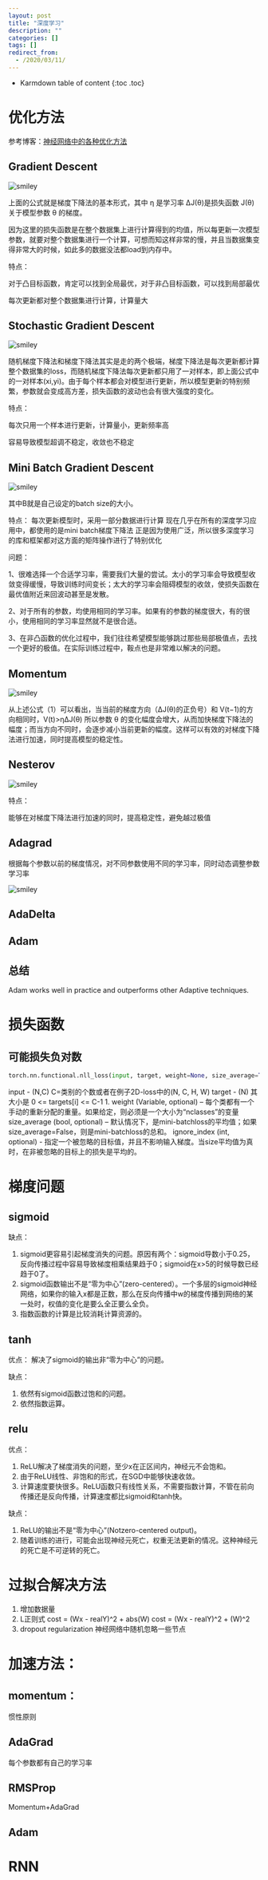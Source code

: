```yaml
---
layout: post
title: "深度学习"
description: ""
categories: []
tags: []
redirect_from:
  - /2020/03/11/
---
```


* Karmdown table of content
{:toc .toc}

# 优化方法

参考博客：[神经网络中的各种优化方法](https://blog.csdn.net/autocyz/article/details/83114245)

## Gradient Descent

![smiley](\assets\images\usedInBlogs\DL\0.png)

上面的公式就是梯度下降法的基本形式，其中 η 是学习率 ΔJ(θ)是损失函数 J(θ) 关于模型参数 θ 的梯度。

因为这里的损失函数是在整个数据集上进行计算得到的均值，所以每更新一次模型参数，就要对整个数据集进行一个计算，可想而知这样非常的慢，并且当数据集变得非常大的时候，如此多的数据没法都load到内存中。

特点：

对于凸目标函数，肯定可以找到全局最优，对于非凸目标函数，可以找到局部最优

每次更新都对整个数据集进行计算，计算量大

## Stochastic Gradient Descent

![smiley](\assets\images\usedInBlogs\DL\1.png)

随机梯度下降法和梯度下降法其实是走的两个极端，梯度下降法是每次更新都计算整个数据集的loss，而随机梯度下降法每次更新都只用了一对样本，即上面公式中的一对样本(xi,yi)。由于每个样本都会对模型进行更新，所以模型更新的特别频繁，参数就会变成高方差，损失函数的波动也会有很大强度的变化。

特点：

每次只用一个样本进行更新，计算量小，更新频率高

容易导致模型超调不稳定，收敛也不稳定

## Mini Batch Gradient Descent

![smiley](\assets\images\usedInBlogs\DL\3.png)

其中B就是自己设定的batch size的大小。

特点：
每次更新模型时，采用一部分数据进行计算
现在几乎在所有的深度学习应用中，都使用的是mini batch梯度下降法
正是因为使用广泛，所以很多深度学习的库和框架都对这方面的矩阵操作进行了特别优化

问题：

1、很难选择一个合适学习率，需要我们大量的尝试。太小的学习率会导致模型收敛变得缓慢，导致训练时间变长；太大的学习率会阻碍模型的收敛，使损失函数在最优值附近来回波动甚至是发散。

2、对于所有的参数，均使用相同的学习率。如果有的参数的梯度很大，有的很小，使用相同的学习率显然就不是很合适。

3、在非凸函数的优化过程中，我们往往希望模型能够跳过那些局部极值点，去找一个更好的极值。在实际训练过程中，鞍点也是非常难以解决的问题。

## Momentum

![smiley](\assets\images\usedInBlogs\DL\4.png)

从上述公式（1）可以看出，当当前的梯度方向（ΔJ(θ)的正负号）和 V(t−1)的方向相同时，V(t)>ηΔJ(θ) 所以参数 θ 的变化幅度会增大，从而加快梯度下降法的幅度；而当方向不同时，会逐步减小当前更新的幅度。这样可以有效的对梯度下降法进行加速，同时提高模型的稳定性。

## Nesterov

![smiley](\assets\images\usedInBlogs\DL\5.png)

特点：

能够在对梯度下降法进行加速的同时，提高稳定性，避免越过极值

## Adagrad

根据每个参数以前的梯度情况，对不同参数使用不同的学习率，同时动态调整参数学习率

![smiley](\assets\images\usedInBlogs\DL\6.png)

## AdaDelta

## Adam

## 总结

Adam works well in practice and outperforms other Adaptive techniques.



# 损失函数

## 可能损失负对数

~~~python
torch.nn.functional.nll_loss(input, target, weight=None, size_average=True)
~~~~

input - (N,C) C=类别的个数或者在例子2D-loss中的(N, C, H, W)
target - (N) 其大小是 0 <= targets[i] <= C-1 1. 
weight (Variable, optional) – 每个类都有一个手动的重新分配的重量。如果给定，则必须是一个大小为“nclasses”的变量
size_average (bool, optional) – 默认情况下，是mini-batchloss的平均值；如果size_average=False，则是mini-batchloss的总和。
ignore_index (int, optional) - 指定一个被忽略的目标值，并且不影响输入梯度。当size平均值为真时，在非被忽略的目标上的损失是平均的。


# 梯度问题

## sigmoid

缺点：
1. sigmoid更容易引起梯度消失的问题。原因有两个：sigmoid导数小于0.25，反向传播过程中容易导致梯度相乘结果趋于0；sigmoid在x>5的时候导数已经趋于0了。
2. sigmoid函数输出不是“零为中心”(zero-centered）。一个多层的sigmoid神经网络，如果你的输入x都是正数，那么在反向传播中w的梯度传播到网络的某一处时，权值的变化是要么全正要么全负。
3. 指数函数的计算是比较消耗计算资源的。

## tanh

优点：
解决了sigmoid的输出非“零为中心”的问题。

缺点：
1. 依然有sigmoid函数过饱和的问题。
2. 依然指数运算。

## relu

优点：
1. ReLU解决了梯度消失的问题，至少x在正区间内，神经元不会饱和。
2. 由于ReLU线性、非饱和的形式，在SGD中能够快速收敛。
3. 计算速度要快很多。ReLU函数只有线性关系，不需要指数计算，不管在前向传播还是反向传播，计算速度都比sigmoid和tanh快。

缺点：
1. ReLU的输出不是“零为中心”(Notzero-centered output)。
2. 随着训练的进行，可能会出现神经元死亡，权重无法更新的情况。这种神经元的死亡是不可逆转的死亡。



# 过拟合解决方法

1. 增加数据量
2. L正则式
	cost = (Wx - realY)^2 + abs(W)
	cost = (Wx - realY)^2 + (W)^2
3. dropout regularization
	神经网络中随机忽略一些节点


# 加速方法：

## momentum：

惯性原则

## AdaGrad

每个参数都有自己的学习率

## RMSProp

Momentum+AdaGrad

## Adam

# RNN







